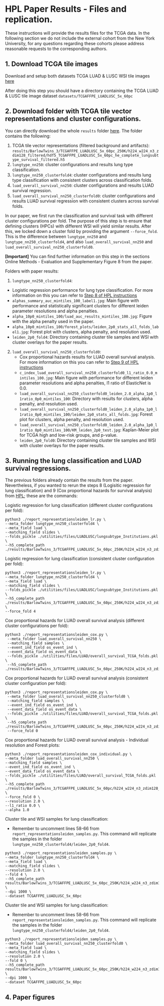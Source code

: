 # HPL Paper Results - Files and replication.
These instructions will provide the results files for the TCGA data. In the following section we do not include the external cohort from the New York University, for any questions regarding these cohorts please address reasonable requests to the corresponding authors.

## 1. Download TCGA tile images
Download and setup both datasets TCGA LUAD & LUSC WSI tile images [here](./README.md#TCGA-HPL-files)

After doing this step you should have a directory containing the TCGA LUAD & LUSC tile image dataset `datasets/TCGAFFPE_LUADLUSC_5x_60pc`

## 2. Download folder with TCGA tile vector representations and cluster configurations. 
You can directly download the whole `results` folder [here](https://drive.google.com/drive/folders/10Mbo17Nj1jNxK62ZS7HHzgTA_GMzzpBj?usp=sharing). The folder contains the following:
1. TCGA tile vector representations (filtered background and artifacts): `results/BarlowTwins_3/TCGAFFPE_LUADLUSC_5x_60pc_250K/h224_w224_n3_zdim128_filtered/hdf5_TCGAFFPE_LUADLUSC_5x_60pc_he_complete_lungsubtype_survival_filtered.h5`
2. `lungtype_nn250`: cluster configurations and results lung type classification. 
3. `lungtype_nn250_clusterfold4`: cluster configurations and results lung type classification with consistent clusters across classification folds.
4. `luad_overall_survival_nn250`: cluster configurations and results LUAD survival regression.
5. `luad_overall_survival_nn250_clusterfold0`: cluster configurations and results LUAD survival regression with consistent clusters across survival folds.

In our paper, we first run the classification and survival task with different cluster configurations per fold. The purpose of this step is to ensure that defining clusters (HPCs) with different WSI will yield similar results. After this, we locked down a cluster fold by providing the argument `--force_fold`.
This is the difference between `lungtype_nn250` and `lungtype_nn250_clusterfold4`, and also `luad_overall_survival_nn250` and `luad_overall_survival_nn250_clusterfold0`. 

**[Important]** You can find further information on this step in the sections Online Methods - Evaluation and Supplementary Figure 8 from the paper.

Folders with paper results:
1. `lungtype_nn250_clusterfold4`: 
  - Logistic regression performance for lung type classification. For more information on this you can refer to [Step 8 of HPL instructions](./README_HPL.md)
  - `alphas_summary_auc_mintiles_100_label1.jpg`: Main figure with performance and statistically significant clusters for different leiden parameter resolutions and alpha penalties.
  - `alpha_10p0_mintiles_100/luad_auc_results_mintiles_100.jpg`: Figure with the alpha penalty used in the paper.
  - `alpha_10p0_mintiles_100/forest_plots/leiden_2p0_stats_all_folds_label1.jpg`: Forest plot with clusters, alpha penalty, and resolution used.
  - `leiden_2p0_fold4`: Directory containing cluster tile samples and WSI with cluster overlays for the paper results.

2. `luad_overall_survival_nn250_clusterfold0`:
   - Cox proportional hazards results for LUAD overall survival analysis. For more information on this you can refer to [Step 9 of HPL instructions](./README_HPL.md)
   - `c_index_luad_overall_survival_nn250_clusterfold0_l1_ratio_0.0_mintiles_100.jpg`: Main figure with performance for different leiden parameter resolutions and alpha penalties, l1 ratio of ElasticNet is 0.0.
   - `luad_overall_survival_nn250_clusterfold0_leiden_2.0_alpha_1p0_l1ratio_0p0_mintiles_100`: Directory with results for clusters, alpha penalty, and resolution used.
   - `luad_overall_survival_nn250_clusterfold0_leiden_2.0_alpha_1p0_l1ratio_0p0_mintiles_100/leiden_2p0_stats_all_folds.jpg`: Forest plot for clusters, alpha penalty, and resolution used.
   - `luad_overall_survival_nn250_clusterfold0_leiden_2.0_alpha_1p0_l1ratio_0p0_mintiles_100/KM_leiden_2p0_test.jpg`: Kaplan-Meier plot for TCGA high and low-risk groups, and p-value.
   - `leiden_2p0_fold0`: Directory containing cluster tile samples and WSI with cluster overlays for the paper results.

## 3. Running the lung classification and LUAD survival regressions.
The previous folders already contain the results from the paper. Nevertheless, if you wanted to rerun the steps 8 (Logisitic regression for lung classification) and 9 (Cox proportional hazards for survival analysis) from [HPL](./README_HPL.md); these are the commands:

Logistic regression for lung classification (different cluster configurations per fold):
```
python3 ./report_representationsleiden_lr.py \
--meta_folder lungtype_nn250_clusterfold4 \
--meta_field luad \
--matching_field slides \
--folds_pickle ./utilities/files/LUADLUSC/lungsubtype_Institutions.pkl \
--h5_complete_path ./results/BarlowTwins_3/TCGAFFPE_LUADLUSC_5x_60pc_250K/h224_w224_n3_zdim128_filtered/hdf5_TCGAFFPE_LUADLUSC_5x_60pc_he_complete_lungsubtype_survival_filtered.h5 
```

Logistic regression for lung classification (consistent cluster configuration per fold):
```
python3 ./report_representationsleiden_lr.py \
--meta_folder lungtype_nn250_clusterfold4 \
--meta_field luad \
--matching_field slides \
--folds_pickle ./utilities/files/LUADLUSC/lungsubtype_Institutions.pkl \
--h5_complete_path ./results/BarlowTwins_3/TCGAFFPE_LUADLUSC_5x_60pc_250K/h224_w224_n3_zdim128_filtered/hdf5_TCGAFFPE_LUADLUSC_5x_60pc_he_complete_lungsubtype_survival_filtered.h5 \
--force_fold 4
```

Cox proportional hazards for LUAD overall survival analysis (different cluster configurations per fold):
```
python3 ./report_representationsleiden_cox.py \
 --meta_folder luad_overall_survival_nn250 \
 --matching_field samples \
 --event_ind_field os_event_ind \
 --event_data_field os_event_data \
 --folds_pickle ./utilities/files/LUAD/overall_survival_TCGA_folds.pkl \
 --h5_complete_path ./results/BarlowTwins_3/TCGAFFPE_LUADLUSC_5x_60pc_250K/h224_w224_n3_zdim128_filtered/hdf5_TCGAFFPE_LUADLUSC_5x_60pc_he_complete_lungsubtype_survival_filtered.h5```
```

Cox proportional hazards for LUAD overall survival analysis (consistent cluster configuration per fold):
```
python3 ./report_representationsleiden_cox.py \
 --meta_folder luad_overall_survival_nn250_clusterfold0 \
 --matching_field samples \
 --event_ind_field os_event_ind \
 --event_data_field os_event_data \
 --folds_pickle ./utilities/files/LUAD/overall_survival_TCGA_folds.pkl \
 --h5_complete_path ./results/BarlowTwins_3/TCGAFFPE_LUADLUSC_5x_60pc_250K/h224_w224_n3_zdim128_filtered/hdf5_TCGAFFPE_LUADLUSC_5x_60pc_he_complete_lungsubtype_survival_filtered.h5
 --force_fold 0
```

Cox proportional hazards for LUAD overall survival analysis - Individual resolution and Forest plots:
```
python3 ./report_representationsleiden_cox_individual.py \
--meta_folder luad_overall_survival_nn250 \
--matching_field samples \
--event_ind_field os_event_ind \
--event_data_field os_event_data \
--folds_pickle ./utilities/files/LUAD/overall_survival_TCGA_folds.pkl \
--h5_complete_path ./results/BarlowTwins_3/TCGAFFPE_LUADLUSC_5x_60pc/h224_w224_n3_zdim128_filtered/hdf5_TCGAFFPE_LUADLUSC_5x_60pc_he_complete_lungsubtype_survival_filtered.h5 \
--force_fold 0 \ 
--resolution 2.0 \
--l1_ratio 0.0 \
--alpha 1.0 
```

Cluster tile and WSI samples for lung classification:
- Remember to uncomment lines 58-66 from `report_representationsleiden_samples.py`. This command will replicate the samples in the folder `lungtype_nn250_clusterfold4/leiden_2p0_fold4`.
```
python3 ./report_representationsleiden_samples.py \
--meta_folder lungtype_nn250_clusterfold4 \
--meta_field luad \
--matching_field slides \
--resolution 2.0 \
--fold 4 \
--h5_complete_path results/BarlowTwins_3/TCGAFFPE_LUADLUSC_5x_60pc_250K/h224_w224_n3_zdim128_filtered/hdf5_TCGAFFPE_LUADLUSC_5x_60pc_he_complete_lungsubtype_survival_filtered.h5 \
--dpi 1000 \
--dataset TCGAFFPE_LUADLUSC_5x_60pc
```

Cluster tile and WSI samples for lung classification:
- Remember to uncomment lines 58-66 from `report_representationsleiden_samples.py`. This command will replicate the samples in the folder `lungtype_nn250_clusterfold4/leiden_2p0_fold4`.
```
python3 ./report_representationsleiden_samples.py \
--meta_folder luad_overall_survival_nn250_clusterfold0 \
--meta_field luad \
--matching_field slides \
--resolution 2.0 \
--fold 0 \
--h5_complete_path results/BarlowTwins_3/TCGAFFPE_LUADLUSC_5x_60pc_250K/h224_w224_n3_zdim128_filtered/hdf5_TCGAFFPE_LUADLUSC_5x_60pc_he_complete_lungsubtype_survival_filtered.h5 \
--dpi 1000 \
--dataset TCGAFFPE_LUADLUSC_5x_60pc
```

## 4. Paper figures 